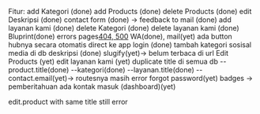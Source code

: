 Fitur:
add Kategori (done)
add Products (done)
delete Products (done)
edit Deskripsi (done)
contact form (done) -> feedback to mail (done)
add layanan kami (done)
delete Kategori (done)
delete layanan kami (done)
Bluprint(done)
errors pages[404, 500](done)
WA(done), mail(yet) ada button hubnya secara otomatis direct ke app
login (done)
tambah kategori sosisal media di db deskripsi (done)
slugify(yet)-> belum terbaca di url
Edit Products (yet)
edit layanan kami (yet)
duplicate title di semua db
--product.title(done)
--kategori(done)
--layanan.title(done)
--contact.email(yet)-> routesnya masih error
forgot password(yet)
badges -> pemberitahuan ada kontak masuk (dashboard)(yet)

edit.product with same title still error
